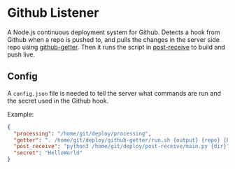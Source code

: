 Github Listener
===============

A Node.js continuous deployment system for Github. Detects a hook from Github when a repo is pushed to, and pulls the changes in the server side repo using [github-getter](http://github.com/itsapi/github-getter). Then it runs the script in [post-receive](http://github.com/itsapi/post-receive) to build and push live.

Config
------

A `config.json` file is needed to tell the server what commands are run and the secret used in the Github hook.

Example:

```json
{
  "processing": "/home/git/deploy/processing",
  "getter": ". /home/git/deploy/github-getter/run.sh {output} {repo} {branch}",
  "post_receive": "python3 /home/git/deploy/post-receive/main.py {dir}",
  "secret": "HelloWorld"
}
```
